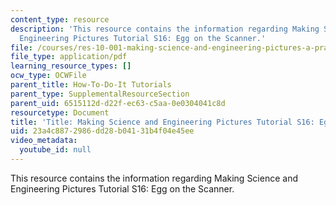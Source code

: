 ```yaml
---
content_type: resource
description: 'This resource contains the information regarding Making Science and
  Engineering Pictures Tutorial S16: Egg on the Scanner.'
file: /courses/res-10-001-making-science-and-engineering-pictures-a-practical-guide-to-presenting-your-work-spring-2016/23a4c8872986dd28b04131b4f04e45ee_MITRES_10_002S16_HwToDoIt.pdf
file_type: application/pdf
learning_resource_types: []
ocw_type: OCWFile
parent_title: How-To-Do-It Tutorials
parent_type: SupplementalResourceSection
parent_uid: 6515112d-d22f-ec63-c5aa-0e0304041c8d
resourcetype: Document
title: 'Title: Making Science and Engineering Pictures Tutorial S16: Egg on the Scanner'
uid: 23a4c887-2986-dd28-b041-31b4f04e45ee
video_metadata:
  youtube_id: null
---
```

This resource contains the information regarding Making Science and Engineering Pictures Tutorial S16: Egg on the Scanner.

